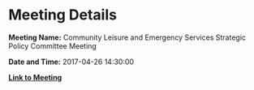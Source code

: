 # Meeting Details

**Meeting Name:** Community Leisure and Emergency Services Strategic Policy Committee Meeting

**Date and Time:** 2017-04-26 14:30:00

**[Link to Meeting](https://www.limerick.ie/council/whats-on/community-leisure-and-emergency-services-strategic-policy-committee-meeting)**
